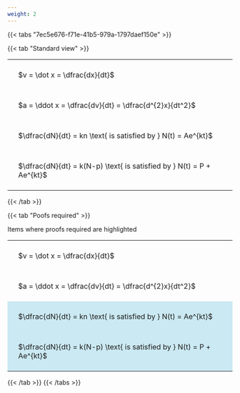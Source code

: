 ```yaml
---
weight: 2
---
```


{{< tabs "7ec5e676-f71e-41b5-979a-1797daef150e" >}}

{{< tab "Standard view" >}}

<style type="text/css">
#T_53b9f th.col_heading {
  text-align: left;
  font-size: 1em;
}
#T_53b9f td {
  text-align: left;
  font-size: 1em;
  padding: 1.5em;
}
</style>
<table id="T_53b9f">
  <thead>
  </thead>
  <tbody>
    <tr>
      <td id="T_53b9f_row0_col0" class="data row0 col0" >$v = \dot x = \dfrac{dx}{dt}$</td>
    </tr>
    <tr>
      <td id="T_53b9f_row1_col0" class="data row1 col0" >$a = \ddot x = \dfrac{dv}{dt} = \dfrac{d^{2}x}{dt^2}$</td>
    </tr>
    <tr>
      <td id="T_53b9f_row2_col0" class="data row2 col0" >$\dfrac{dN}{dt} = kn \text{ is satisfied by } N(t) = Ae^{kt}$</td>
    </tr>
    <tr>
      <td id="T_53b9f_row3_col0" class="data row3 col0" >$\dfrac{dN}{dt} = k(N-p) \text{ is satisfied by } N(t) = P + Ae^{kt}$</td>
    </tr>
  </tbody>
</table>
{{< /tab >}}

{{< tab "Poofs required" >}}

Items where proofs required are highlighted 
<br>
<style type="text/css">
#T_3812c th.col_heading {
  text-align: left;
  font-size: 1em;
}
#T_3812c td {
  text-align: left;
  font-size: 1em;
  padding: 1.5em;
}
#T_3812c_row0_col0, #T_3812c_row1_col0 {
  background-color: rgba(0,0,0,0);
}
#T_3812c_row2_col0, #T_3812c_row3_col0 {
  background-color: rgba(0,150,200, 0.2);
}
</style>
<table id="T_3812c">
  <thead>
  </thead>
  <tbody>
    <tr>
      <td id="T_3812c_row0_col0" class="data row0 col0" >$v = \dot x = \dfrac{dx}{dt}$</td>
    </tr>
    <tr>
      <td id="T_3812c_row1_col0" class="data row1 col0" >$a = \ddot x = \dfrac{dv}{dt} = \dfrac{d^{2}x}{dt^2}$</td>
    </tr>
    <tr>
      <td id="T_3812c_row2_col0" class="data row2 col0" >$\dfrac{dN}{dt} = kn \text{ is satisfied by } N(t) = Ae^{kt}$</td>
    </tr>
    <tr>
      <td id="T_3812c_row3_col0" class="data row3 col0" >$\dfrac{dN}{dt} = k(N-p) \text{ is satisfied by } N(t) = P + Ae^{kt}$</td>
    </tr>
  </tbody>
</table>
{{< /tab >}}
{{< /tabs >}}